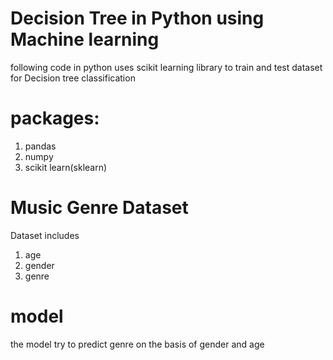# Decision Tree in Python using Machine learning 

following code in python uses scikit learning library to train and test dataset for 
Decision tree classification

# packages:
1. pandas
3. numpy
4. scikit learn(sklearn)

# Music Genre Dataset

Dataset includes

1. age 
2. gender
3. genre

# model

the model try to predict genre on the basis of gender and age
